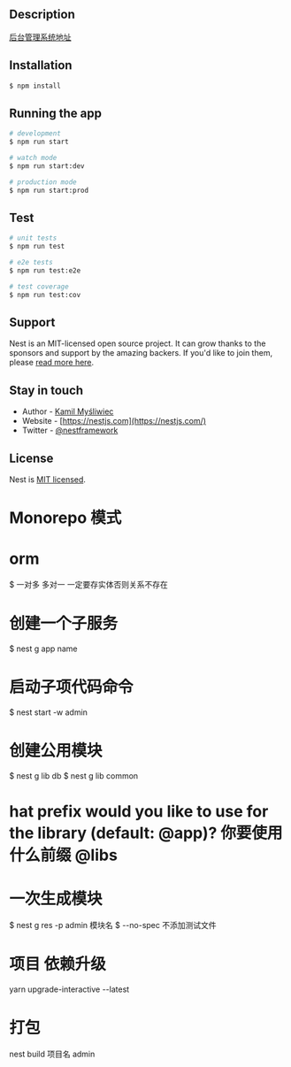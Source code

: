 ## Description

[后台管理系统地址](https://admin.tobtt.cn)

## Installation

```bash
$ npm install
```

## Running the app

```bash
# development
$ npm run start

# watch mode
$ npm run start:dev

# production mode
$ npm run start:prod
```

## Test

```bash
# unit tests
$ npm run test

# e2e tests
$ npm run test:e2e

# test coverage
$ npm run test:cov
```

## Support

Nest is an MIT-licensed open source project. It can grow thanks to the sponsors and support by the amazing backers. If you'd like to join them, please [read more here](https://docs.nestjs.com/support).

## Stay in touch

- Author - [Kamil Myśliwiec](https://kamilmysliwiec.com)
- Website - [https://nestjs.com](https://nestjs.com/)
- Twitter - [@nestframework](https://twitter.com/nestframework)

## License

Nest is [MIT licensed](LICENSE).

# Monorepo 模式

# orm

\$ 一对多 多对一 一定要存实体否则关系不存在

# 创建一个子服务

\$ nest g app name

# 启动子项代码命令

\$ nest start -w admin

# 创建公用模块

$ nest g lib db
$ nest g lib common

# hat prefix would you like to use for the library (default: @app)? 你要使用什么前缀 @libs

# 一次生成模块

\$ nest g res -p admin 模块名
$ --no-spec 不添加测试文件

# 项目 依赖升级

yarn upgrade-interactive --latest

# 打包

nest build 项目名 admin
